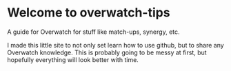 # Welcome to overwatch-tips
A guide for Overwatch for stuff like match-ups, synergy, etc.

I made this little site to not only set learn how to use github, but to share any Overwatch knowledge. This is probably going to be messy at first, but hopefully everything will look better with time.
